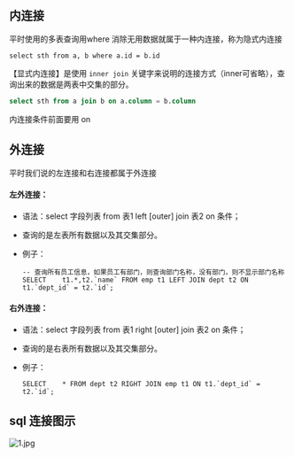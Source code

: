 ## 内连接

平时使用的多表查询用where 消除无用数据就属于一种内连接，称为隐式内连接                                                              

`select sth from a, b where a.id = b.id` 

【显式内连接】是使用 `inner join` 关键字来说明的连接方式（inner可省略），查询出来的数据是两表中交集的部分。

```sql
select sth from a join b on a.column = b.column
```

内连接条件前面要用 on

## 外连接

平时我们说的左连接和右连接都属于外连接

#### 左外连接：

* 语法：select 字段列表 from 表1 left [outer] join 表2 on 条件；

* 查询的是左表所有数据以及其交集部分。

* 例子：

  ```mysql
  -- 查询所有员工信息，如果员工有部门，则查询部门名称，没有部门，则不显示部门名称
  SELECT 	t1.*,t2.`name` FROM emp t1 LEFT JOIN dept t2 ON t1.`dept_id` = t2.`id`;
  ```

#### 右外连接：

* 语法：select 字段列表 from 表1 right [outer] join 表2 on 条件；

* 查询的是右表所有数据以及其交集部分。

* 例子：

  ```mysql
  SELECT 	* FROM dept t2 RIGHT JOIN emp t1 ON t1.`dept_id` = t2.`id`;
  ```

### 

## sql 连接图示

![1.jpg](https://gitee.com/Ep_tassel/typora-image/raw/master/typora/ad3df1c4ecc7d2dbe85f92cdde8ec9a731fdd20dc4c5629ecb372b21de26c682-1.jpg)